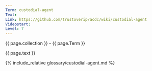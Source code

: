 ```yaml
---
Term: custodial-agent
Text: 
Link: https://github.com/trustoverip/acdc/wiki/custodial-agent
Videostart: 
Level: 7
---
```


{{ page.collection }} - {{ page.Term }}

   {{ page.text }}

{% include_relative glossary/custodial-agent.md %}
